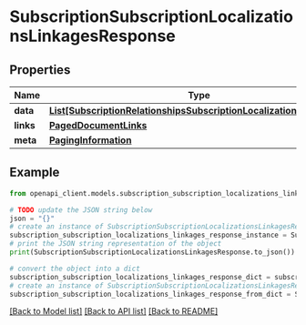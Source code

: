 # SubscriptionSubscriptionLocalizationsLinkagesResponse


## Properties

Name | Type | Description | Notes
------------ | ------------- | ------------- | -------------
**data** | [**List[SubscriptionRelationshipsSubscriptionLocalizationsDataInner]**](SubscriptionRelationshipsSubscriptionLocalizationsDataInner.md) |  | 
**links** | [**PagedDocumentLinks**](PagedDocumentLinks.md) |  | 
**meta** | [**PagingInformation**](PagingInformation.md) |  | [optional] 

## Example

```python
from openapi_client.models.subscription_subscription_localizations_linkages_response import SubscriptionSubscriptionLocalizationsLinkagesResponse

# TODO update the JSON string below
json = "{}"
# create an instance of SubscriptionSubscriptionLocalizationsLinkagesResponse from a JSON string
subscription_subscription_localizations_linkages_response_instance = SubscriptionSubscriptionLocalizationsLinkagesResponse.from_json(json)
# print the JSON string representation of the object
print(SubscriptionSubscriptionLocalizationsLinkagesResponse.to_json())

# convert the object into a dict
subscription_subscription_localizations_linkages_response_dict = subscription_subscription_localizations_linkages_response_instance.to_dict()
# create an instance of SubscriptionSubscriptionLocalizationsLinkagesResponse from a dict
subscription_subscription_localizations_linkages_response_from_dict = SubscriptionSubscriptionLocalizationsLinkagesResponse.from_dict(subscription_subscription_localizations_linkages_response_dict)
```
[[Back to Model list]](../README.md#documentation-for-models) [[Back to API list]](../README.md#documentation-for-api-endpoints) [[Back to README]](../README.md)


